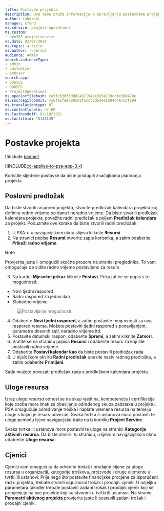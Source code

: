 ```yaml
---
title: Postavke projekta
description: Ova tema pruža informacije o upravljanju postavkama projekta.
author: ruhercul
manager: kfend
ms.service: project-operations
ms.custom:
- dyn365-projectservice
ms.date: 03/01/2019
ms.topic: article
ms.author: ruhercul
audience: Admin
search.audienceType:
- admin
- customizer
- enduser
search.app:
- D365CE
- D365PS
- ProjectOperations
ms.openlocfilehash: ca5fc63d56ddd84871949e38f421bcdfe38d478e
ms.sourcegitcommit: 418fa1fe9d605b8faccc2d5dee1b04b4e753f194
ms.translationtype: HT
ms.contentlocale: hr-HR
ms.lasthandoff: 02/10/2021
ms.locfileid: "5148139"
---
```

# <a name="project-settings"></a>Postavke projekta

[!include [banner](../includes/psa-now-project-operations.md)]

[!INCLUDE[cc-applies-to-psa-app-3.x](../includes/cc-applies-to-psa-app-3x.md)]

Koristite sljedeće postavke da biste pristupili značajkama planiranja projekta.

## <a name="work-template"></a>Poslovni predložak

Da biste stvorili raspored projekta, stvorite predložak kalendara projekta koji definira radno vrijeme po danu i neradno vrijeme. Da biste stvorili predložak kalendara projekta, povežite radni predložak s poljem **Predložak kalendara** za projekt. Poduzmite ove korake da biste stvorili radni predložak.

1. U PSA-u u navigacijskom oknu slijeva kliknite **Resursi**. 
2. Na stranici popisa **Resursi** otvorite zapis korisnika, a zatim odaberite **Prikaži radno vrijeme**.

  > [!NOTE]
  > Provjerite jeste li omogućili skočne prozore na stranici preglednika. To vam omogućuje da vidite radno vrijeme postavljeno za resurs.
  
3. Na kartici **Mjesečni prikaz** kliknite **Postavi**. Prikazat će se popis s tri mogućnosti: 

  - Novi tjedni raspored
  - Radni raspored za jedan dan
  - Slobodno vrijeme

> ![Postavljanje mogućnosti](media/project-13.png)

4. Odaberite **Novi tjedni raspored**, a zatim postavite mogućnosti za ovaj raspored resursa. Možete postaviti tjedni raspored s ponavljanjem, parametre dnevnih sati, neradno vrijeme itd.
5. Postavite datumski raspon, odaberite **Spremi**, a zatim kliknite **Zatvori**. 
6. Vratite se na stranicu popisa **Resursi** i odaberite resurs za koji ste postavili radno vrijeme. 
7. Odaberite **Postavi kalendar kao** da biste postavili predložak rada. 
8. U dijaloškom okviru **Radni predložak** unesite naziv radnog predloška, a zatim odaberite **Primijeni**. 

Sada možete povezati predložak rada s predloškom kalendara projekta.

## <a name="resource-roles"></a>Uloge resursa

Izraz *uloga resursa* odnosi se na skup vještina, kompetencija i certifikacija koje osoba mora imati za obavljanje određenog skupa zadataka u projektu. PSA omogućuje određivanje troška i naplate vremena resursa na temelju uloge s kojim je resurs povezan. Svaka tvrtka ili ustanova mora postaviti te uloge pomoću lijeve navigacijske trake na izborniku **Project Service**.

Svaka tvrtka ili ustanova mora postaviti te uloge na stranici **Kategorije aktivnih resursa**. Da biste otvorili tu stranicu, u lijevom navigacijskom oknu odaberite **Uloge resursa**.

## <a name="price-lists"></a>Cjenici

Cjenici vam omogućuju da odredite trošak i prodajne cijene za uloge resursa u organizaciji, kategorije troškova, proizvode i druge elemente u tvrtki ili ustanovi. Prije nego što postavite financijske procjene za isporučeni rad u projektu, trebate stvoriti sigurnosni trošak i prodajni cjenik. U odjeljku parametara također trebate postaviti zadani trošak i prodajni cjenik koji se primjenjuje na sve projekte koji su stvoreni u tvrtki ili ustanovi. Na stranici **Parametri aktivnog projekta** provjerite jeste li postavili zadani trošak i prodajni cjenik.
